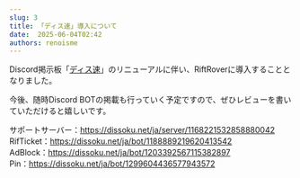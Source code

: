 ```yaml
---
slug: 3
title: 「ディス速」導入について
date:  2025-06-04T02:42
authors: renoisme
---
```


Discord掲示板「[ディス速](https://dissoku.net/ja)」のリニューアルに伴い、RiftRoverに導入することとなりました。

今後、随時Discord BOTの掲載も行っていく予定ですので、ぜひレビューを書いていただけると嬉しいです。

<!-- truncate -->

サポートサーバー：https://dissoku.net/ja/server/1168221532858880042  
RifTicket：https://dissoku.net/ja/bot/1188889219620413542  
AdBlock：https://dissoku.net/ja/bot/1203392567115382897  
Pin：https://dissoku.net/ja/bot/1299604436577943572
